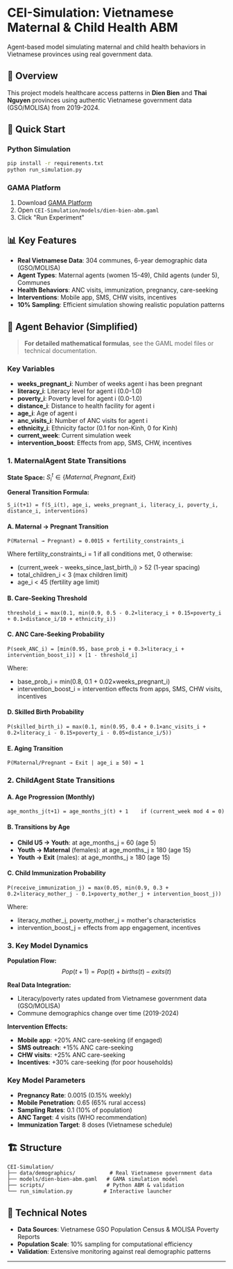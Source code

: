 # CEI-Simulation: Vietnamese Maternal & Child Health ABM

Agent-based model simulating maternal and child health behaviors in Vietnamese provinces using real government data.

## 🎯 Overview

This project models healthcare access patterns in **Dien Bien** and **Thai Nguyen** provinces using authentic Vietnamese government data (GSO/MOLISA) from 2019-2024.

## 🚀 Quick Start

### Python Simulation
```bash
pip install -r requirements.txt
python run_simulation.py
```

### GAMA Platform
1. Download [GAMA Platform](https://gama-platform.org/download)
2. Open `CEI-Simulation/models/dien-bien-abm.gaml`
3. Click "Run Experiment"

## 📊 Key Features

- **Real Vietnamese Data**: 304 communes, 6-year demographic data (GSO/MOLISA)
- **Agent Types**: Maternal agents (women 15-49), Child agents (under 5), Communes
- **Health Behaviors**: ANC visits, immunization, pregnancy, care-seeking
- **Interventions**: Mobile app, SMS, CHW visits, incentives
- **10% Sampling**: Efficient simulation showing realistic population patterns

## 🔬 Agent Behavior (Simplified)

> **For detailed mathematical formulas**, see the GAML model files or technical documentation.

### Key Variables
- **weeks_pregnant_i**: Number of weeks agent i has been pregnant
- **literacy_i**: Literacy level for agent i (0.0-1.0)  
- **poverty_i**: Poverty level for agent i (0.0-1.0)
- **distance_i**: Distance to health facility for agent i
- **age_i**: Age of agent i
- **anc_visits_i**: Number of ANC visits for agent i
- **ethnicity_i**: Ethnicity factor (0.1 for non-Kinh, 0 for Kinh)
- **current_week**: Current simulation week
- **intervention_boost**: Effects from app, SMS, CHW, incentives

### 1. MaternalAgent State Transitions

**State Space:** $S_i^t \in \{Maternal, Pregnant, Exit\}$

**General Transition Formula:**
```
S_i(t+1) = f(S_i(t), age_i, weeks_pregnant_i, literacy_i, poverty_i, distance_i, interventions)
```

#### A. Maternal → Pregnant Transition
```
P(Maternal → Pregnant) = 0.0015 × fertility_constraints_i
```

Where fertility_constraints_i = 1 if all conditions met, 0 otherwise:
- (current_week - weeks_since_last_birth_i) > 52 (1-year spacing)
- total_children_i < 3 (max children limit)  
- age_i < 45 (fertility age limit)

#### B. Care-Seeking Threshold
```
threshold_i = max(0.1, min(0.9, 0.5 - 0.2×literacy_i + 0.15×poverty_i + 0.1×distance_i/10 + ethnicity_i))
```

#### C. ANC Care-Seeking Probability  
```
P(seek_ANC_i) = [min(0.95, base_prob_i + 0.3×literacy_i + intervention_boost_i)] × [1 - threshold_i]
```

Where:
- base_prob_i = min(0.8, 0.1 + 0.02×weeks_pregnant_i)
- intervention_boost_i = intervention effects from apps, SMS, CHW visits, incentives

#### D. Skilled Birth Probability
```
P(skilled_birth_i) = max(0.1, min(0.95, 0.4 + 0.1×anc_visits_i + 0.2×literacy_i - 0.15×poverty_i - 0.05×distance_i/5))
```

#### E. Aging Transition  
```
P(Maternal/Pregnant → Exit | age_i ≥ 50) = 1
```

### 2. ChildAgent State Transitions

#### A. Age Progression (Monthly)
```
age_months_j(t+1) = age_months_j(t) + 1    if (current_week mod 4 = 0)
```

#### B. Transitions by Age
- **Child U5 → Youth**: at age_months_j = 60 (age 5)
- **Youth → Maternal** (females): at age_months_j ≥ 180 (age 15)  
- **Youth → Exit** (males): at age_months_j ≥ 180 (age 15)

#### C. Child Immunization Probability
```
P(receive_immunization_j) = max(0.05, min(0.9, 0.3 + 0.2×literacy_mother_j - 0.1×poverty_mother_j + intervention_boost_j))
```

Where:
- literacy_mother_j, poverty_mother_j = mother's characteristics
- intervention_boost_j = effects from app engagement, incentives

### 3. Key Model Dynamics

**Population Flow:**
$$Pop(t+1) = Pop(t) + births(t) - exits(t)$$

**Real Data Integration:**
- Literacy/poverty rates updated from Vietnamese government data (GSO/MOLISA)
- Commune demographics change over time (2019-2024)

**Intervention Effects:**
- **Mobile app**: +20% ANC care-seeking (if engaged)
- **SMS outreach**: +15% ANC care-seeking  
- **CHW visits**: +25% ANC care-seeking
- **Incentives**: +30% care-seeking (for poor households)

### Key Model Parameters

- **Pregnancy Rate**: $0.0015$ (0.15% weekly)
- **Mobile Penetration**: $0.65$ (65% rural access)  
- **Sampling Rates**: $0.1$ (10% of population)
- **ANC Target**: $4$ visits (WHO recommendation)
- **Immunization Target**: $8$ doses (Vietnamese schedule)

## 🏗️ Structure

```
CEI-Simulation/
├── data/demographics/           # Real Vietnamese government data
├── models/dien-bien-abm.gaml   # GAMA simulation model  
├── scripts/                    # Python ABM & validation
└── run_simulation.py          # Interactive launcher
```

## 🔧 Technical Notes

- **Data Sources**: Vietnamese GSO Population Census & MOLISA Poverty Reports
- **Population Scale**: 10% sampling for computational efficiency
- **Validation**: Extensive monitoring against real demographic patterns

---

